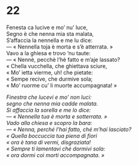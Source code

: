 # 22  
  
Fenesta ca lucive e mo’ nu’ luce,  
Segno è che nenna mia sta malata,  
S’affaccia la nennella e me lu dice:  
— « Nennella toja è morta e s’è atterrata. »  
Vavo a la ghiesa e trovo ’nu taute:  
— « Nennè, pecchè l’hè fatto e m’aje lassato?  
« Chella vucchella, che ghiettava sciure,  
« Mo’ ietta vierme, uh! che pietate:  
« Sempe recive, che durmive sola;  
« Mo’ ruorme cu’ li muorte accumpagnata! »

*Finestra che lucevi e mo’ non luci:  
segno che nenna mia cadde malata.  
Si affaccia la sorella e me lo dice:  
— « Nennella tua è morta e sotterrata. »  
Vado alla chiesa e scopro la bara:  
— « Nenna, perché l’hai fatto, ché m’hai lasciato?  
« Quella boccuccia tua piena di fiori  
« ora è tana di vermi, disgraziata!  
« Sempre ti lamentavi ché dormivi sola:  
« ora dormi coi morti accompagnata. »*


